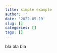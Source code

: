 ```yaml
---
title: simple example
author: ''
date: '2022-05-19'
slug: []
categories: []
tags: []
---
```


bla bla bla